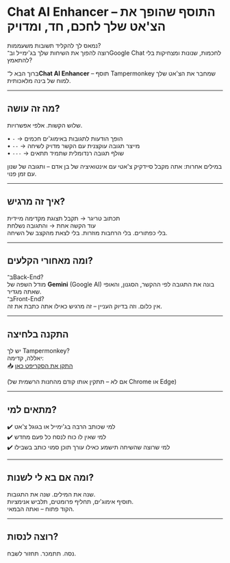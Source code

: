 # Chat AI Enhancer – התוסף שהופך את הצ'אט שלך לחכם, חד, ומדויק

נמאס לך להקליד תשובות משעממות?  
רוצה להפוך את השיחות שלך בג'ימייל וב־Google Chat לחכמות, שנונות ומצחיקות בלי להתאמץ?

ברוך הבא ל־**Chat AI Enhancer** – תוסף Tampermonkey שמחבר את הצ'אט שלך למוח של בינה מלאכותית.

---

## מה זה עושה?

שלוש הקשות. אלפי אפשרויות.

• `-` → הופך הודעות לתגובות באימוג'ים חכמים  
• `--` → מייצר תגובה עוקצנית עם הקשר מדויק לשיחה  
• `---` → שולף תגובה רנדומלית שתמיד תתאים

במילים אחרות: אתה מקבל סיידקיק צ'אטי עם אינטואיציה של בן אדם – ותגובה של שנון עם זמן פנוי.

---

## איך זה מרגיש?

תכתוב טריגר → תקבל תצוגת מקדימה מיידית  
עוד הקשה אחת → והתגובה נשלחת  
בלי כפתורים. בלי הרחבות מוזרות. בלי לצאת מהקצב של השיחה.

---

## ומה מאחורי הקלעים?

ב־Back-End?  
מודל השפה של **Gemini** (Google AI) בונה את התגובה לפי ההקשר, הסגנון, והאופי שאתה מגדיר.  
ב־Front-End?  
אין כלום. וזה בדיוק העניין – זה מרגיש כאילו אתה כתבת את זה.

---

## התקנה בלחיצה

יש לך Tampermonkey?  
יאללה, קדימה:  
📥 [התקן את הסקריפט כאן](https://github.com/moishyf/chat-ai-enhancer/raw/main/chat-ai-enhancer.user.js)

(אם לא – תתקין אותו קודם מהחנות הרשמית של Chrome או Edge)

---

## מתאים למי?

✔️ למי שכותב הרבה בג'ימייל או בגוגל צ'אט  
✔️ למי שאין לו כוח לנסח כל פעם מחדש  
✔️ למי שרוצה שהשיחה תישמע כאילו עורך תוכן סמוי כותב בשבילו

---

## ומה אם בא לי לשנות?

שנה את המילים. שנה את התגובות.  
תוסיף אימוג'ים, תחליף פרומטים, תלביש אנימציות.  
הקוד פתוח – ואתה הבמאי.

---

## רוצה לנסות?  
נסה. תתמכר. תחזור לשבח.
